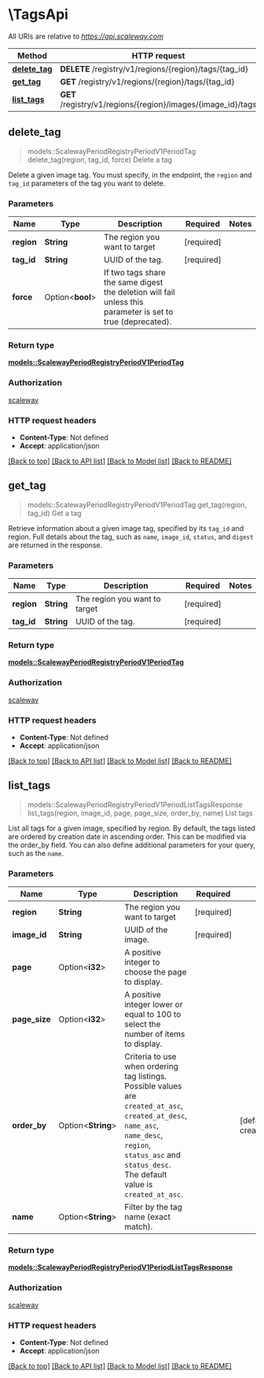 # \TagsApi

All URIs are relative to *https://api.scaleway.com*

Method | HTTP request | Description
------------- | ------------- | -------------
[**delete_tag**](TagsApi.md#delete_tag) | **DELETE** /registry/v1/regions/{region}/tags/{tag_id} | Delete a tag
[**get_tag**](TagsApi.md#get_tag) | **GET** /registry/v1/regions/{region}/tags/{tag_id} | Get a tag
[**list_tags**](TagsApi.md#list_tags) | **GET** /registry/v1/regions/{region}/images/{image_id}/tags | List tags



## delete_tag

> models::ScalewayPeriodRegistryPeriodV1PeriodTag delete_tag(region, tag_id, force)
Delete a tag

Delete a given image tag. You must specify, in the endpoint, the `region` and `tag_id` parameters of the tag you want to delete.

### Parameters


Name | Type | Description  | Required | Notes
------------- | ------------- | ------------- | ------------- | -------------
**region** | **String** | The region you want to target | [required] |
**tag_id** | **String** | UUID of the tag. | [required] |
**force** | Option<**bool**> | If two tags share the same digest the deletion will fail unless this parameter is set to true (deprecated). |  |

### Return type

[**models::ScalewayPeriodRegistryPeriodV1PeriodTag**](scaleway.registry.v1.Tag.md)

### Authorization

[scaleway](../README.md#scaleway)

### HTTP request headers

- **Content-Type**: Not defined
- **Accept**: application/json

[[Back to top]](#) [[Back to API list]](../README.md#documentation-for-api-endpoints) [[Back to Model list]](../README.md#documentation-for-models) [[Back to README]](../README.md)


## get_tag

> models::ScalewayPeriodRegistryPeriodV1PeriodTag get_tag(region, tag_id)
Get a tag

Retrieve information about a given image tag, specified by its `tag_id` and region. Full details about the tag, such as `name`, `image_id`, `status`, and `digest` are returned in the response.

### Parameters


Name | Type | Description  | Required | Notes
------------- | ------------- | ------------- | ------------- | -------------
**region** | **String** | The region you want to target | [required] |
**tag_id** | **String** | UUID of the tag. | [required] |

### Return type

[**models::ScalewayPeriodRegistryPeriodV1PeriodTag**](scaleway.registry.v1.Tag.md)

### Authorization

[scaleway](../README.md#scaleway)

### HTTP request headers

- **Content-Type**: Not defined
- **Accept**: application/json

[[Back to top]](#) [[Back to API list]](../README.md#documentation-for-api-endpoints) [[Back to Model list]](../README.md#documentation-for-models) [[Back to README]](../README.md)


## list_tags

> models::ScalewayPeriodRegistryPeriodV1PeriodListTagsResponse list_tags(region, image_id, page, page_size, order_by, name)
List tags

List all tags for a given image, specified by region. By default, the tags listed are ordered by creation date in ascending order. This can be modified via the order_by field. You can also define additional parameters for your query, such as the `name`.

### Parameters


Name | Type | Description  | Required | Notes
------------- | ------------- | ------------- | ------------- | -------------
**region** | **String** | The region you want to target | [required] |
**image_id** | **String** | UUID of the image. | [required] |
**page** | Option<**i32**> | A positive integer to choose the page to display. |  |
**page_size** | Option<**i32**> | A positive integer lower or equal to 100 to select the number of items to display. |  |
**order_by** | Option<**String**> | Criteria to use when ordering tag listings. Possible values are `created_at_asc`, `created_at_desc`, `name_asc`, `name_desc`, `region`, `status_asc` and `status_desc`. The default value is `created_at_asc`. |  |[default to created_at_asc]
**name** | Option<**String**> | Filter by the tag name (exact match). |  |

### Return type

[**models::ScalewayPeriodRegistryPeriodV1PeriodListTagsResponse**](scaleway.registry.v1.ListTagsResponse.md)

### Authorization

[scaleway](../README.md#scaleway)

### HTTP request headers

- **Content-Type**: Not defined
- **Accept**: application/json

[[Back to top]](#) [[Back to API list]](../README.md#documentation-for-api-endpoints) [[Back to Model list]](../README.md#documentation-for-models) [[Back to README]](../README.md)

